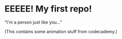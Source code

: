 EEEEE! My first repo!
===

"I'm a person just like you..."

(This contains some animation stuff from codecademy.)
